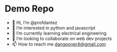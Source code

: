 # Demo Repo
- 👋 Hi, I’m @profdantez
- 👀 I’m interested in python and javascript
- 🌱 I’m currently learning electrical engineering
- 💞️ I’m looking to collaborate on web dev projects
- 📫 How to reach me dangooner4@gmail.com
<!---
profdantez/profdantez is a ✨ special ✨ repository because its `README.md` (this file) appears on your GitHub profile.
You can click the Preview link to take a look at your changes.
--->
